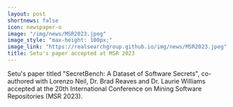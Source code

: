 ```yaml
---
layout: post
shortnews: false
icon: newspaper-o
image: "/img/news/MSR2023.jpeg"
image_style: "max-height: 100px;"
image_link: "https://realsearchgroup.github.io/img/news/MSR2023.jpeg"
title: Setu's paper accepted at MSR 2023
---
```


Setu's paper titled "SecretBench: A Dataset of Software Secrets", co-authored with Lorenzo Neil, Dr. Brad Reaves and Dr. Laurie Williams accepted at the 20th International Conference on Mining Software Repositories (MSR 2023).